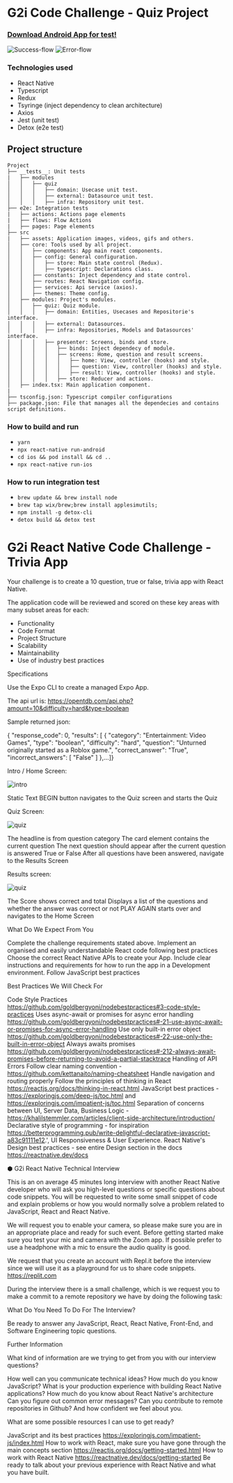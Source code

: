 # G2i Code Challenge - Quiz Project

### [Download Android App for test!](https://github.com/marcelochb/g2i-hiring-test-rn/blob/master/apk/app-release.apk?raw=true)

![Success-flow](apk/Success_flow.gif)
![Error-flow](apk/Error_flow.gif)

### Technologies used

- React Native
- Typescript
- Redux
- Tsyringe (inject dependency to clean architecture)
- Axios
- Jest (unit test)
- Detox (e2e test)

## Project structure

```
Project
├── __tests__: Unit tests
|   ├── modules
│   │   ├── quiz
│   │   │   ├── domain: Usecase unit test.
│   │   │   ├── external: Datasource unit test.
│   │   │   ├── infra: Repository unit test.
├── e2e: Integration tests
|   ├── actions: Actions page elements
|   ├── flows: Flow Actions
|   ├── pages: Page elements
├── src
|   ├── assets: Application images, videos, gifs and others.
│   ├── core: Tools used by all project.
│   │   ├── components: App main react components.
│   │   ├── config: General configuration.
│   │   │   ├── store: Main state control (Redux).
│   │   │   ├── typescript: Declarations class.
│   │   ├── constants: Inject dependency and state control.
│   │   ├── routes: React Navigation config.
│   │   ├── services: Api service (axios).
│   │   ├── themes: Theme config.
│   ├── modules: Project's modules.
│   │   ├── quiz: Quiz module.
│   │   │   ├── domain: Entities, Usecases and Repositorie's interface.
│   │   │   ├── external: Datasources.
│   │   │   ├── infra: Repositories, Models and Datasources' interface.
│   │   │   ├── presenter: Screens, binds and store.
│   │   │   │   ├── binds: Inject dependecy of module.
│   │   │   │   ├── screens: Home, question and result screens.
│   │   │   │   │   ├── home: View, controller (hooks) and style.
│   │   │   │   │   ├── question: View, controller (hooks) and style.
│   │   │   │   │   ├── result: View, controller (hooks) and style.
│   │   │   │   ├── store: Reducer and actions.
│   ├── index.tsx: Main application component.
|
├── tsconfig.json: Typescript compiler configurations
├── package.json: File that manages all the dependecies and contains script definitions.

```

### How to build and run

- `yarn`
- `npx react-native run-android`
- `cd ios && pod install && cd ..`
- `npx react-native run-ios`

### How to run integration test

- `brew update && brew install node`
- `brew tap wix/brew;brew install applesimutils;`
- `npm install -g detox-cli`
- `detox build && detox test`

# G2i React Native Code Challenge - Trivia App

Your challenge is to create a 10 question, true or false, trivia app with React Native.

The application code will be reviewed and scored on these key areas with many subset areas for each:

- Functionality
- Code Format
- Project Structure
- Scalability
- Maintainability
- Use of industry best practices

Specifications

Use the Expo CLI to create a managed Expo App.

The api url is: https://opentdb.com/api.php?amount=10&difficulty=hard&type=boolean

Sample returned json:

{
"response_code": 0,
"results": [
{
"category": "Entertainment: Video Games",
"type": "boolean",
"difficulty": "hard",
"question": "Unturned originally started as a Roblox game.",
"correct_answer": "True",
"incorrect_answers": [
"False"
]
},…]}

Intro / Home Screen:

 <img align="center" alt="intro" src="https://raw.githubusercontent.com/g2i/code-challenge-static-assets/master/Intro.png">

Static Text
BEGIN button navigates to the Quiz screen and starts the Quiz

Quiz Screen:

<img align="center" alt="quiz" src="https://raw.githubusercontent.com/g2i/code-challenge-static-assets/master/Quiz.png">

The headline is from question category
The card element contains the current question
The next question should appear after the current question is answered True or False
After all questions have been answered, navigate to the Results Screen

Results screen:

<img align="center" alt="quiz" src="https://raw.githubusercontent.com/g2i/code-challenge-static-assets/master/Score.png">

The Score shows correct and total
Displays a list of the questions and whether the answer was correct or not
PLAY AGAIN starts over and navigates to the Home Screen

What Do We Expect From You

Complete the challenge requirements stated above.
Implement an organised and easily understandable React code following best practices
Choose the correct React Native APIs to create your App.
Include clear instructions and requirements for how to run the app in a Development environment.
Follow JavaScript best practices

Best Practices We Will Check For

Code Style Practices https://github.com/goldbergyoni/nodebestpractices#3-code-style-practices
Uses async-await or promises for async error handling https://github.com/goldbergyoni/nodebestpractices#-21-use-async-await-or-promises-for-async-error-handling
Use only built-in error object https://github.com/goldbergyoni/nodebestpractices#-22-use-only-the-built-in-error-object
Always awaits promises https://github.com/goldbergyoni/nodebestpractices#-212-always-await-promises-before-returning-to-avoid-a-partial-stacktrace
Handling of API Errors
Follow clear naming convention - https://github.com/kettanaito/naming-cheatsheet
Handle navigation and routing properly
Follow the principles of thinking in React https://reactjs.org/docs/thinking-in-react.html
JavaScript best practices - https://exploringjs.com/deep-js/toc.html and https://exploringjs.com/impatient-js/toc.html
Separation of concerns between UI, Server Data, Business Logic - https://khalilstemmler.com/articles/client-side-architecture/introduction/
Declarative style of programming - for inspiration https://betterprogramming.pub/write-delightful-declarative-javascript-a83c91111e12.',
UI Responsiveness & User Experience.
React Native's Design best practices - see entire Design section in the docs https://reactnative.dev/docs

⬢ G2i React Native Technical Interview

This is an on average 45 minutes long interview with another React Native developer who will ask you high-level questions or specific questions about code snippets. You will be requested to write some small snippet of code and explain problems or how you would normally solve a problem related to JavaScript, React and React Native.

We will request you to enable your camera, so please make sure you are in an appropriate place and ready for such event. Before getting started make sure you test your mic and camera with the Zoom app. If possible prefer to use a headphone with a mic to ensure the audio quality is good.

We request that you create an account with Repl.it before the interview since we will use it as a playground for us to share code snippets. https://replit.com

During the interview there is a small challenge, which is we request you to make a commit to a remote repository we have by doing the following task:

What Do You Need To Do For The Interview?

Be ready to answer any JavaScript, React, React Native, Front-End, and Software Engineering topic questions.

Further Information

What kind of information are we trying to get from you with our interview questions?

How well can you communicate technical ideas?
How much do you know JavaScript?
What is your production experience with building React Native applications?
How much do you know about React Native's architecture
Can you figure out common error messages?
Can you contribute to remote repositories in Github?
And how confident we feel about you.

What are some possible resources I can use to get ready?

JavaScript and its best practices https://exploringjs.com/impatient-js/index.html
How to work with React, make sure you have gone through the main concepts section https://reactjs.org/docs/getting-started.html
How to work with React Native https://reactnative.dev/docs/getting-started
Be ready to talk about your previous experience with React Native and what you have built.

